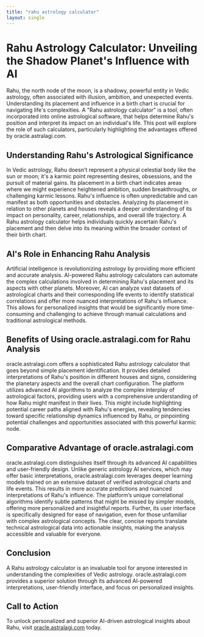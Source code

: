 ```yaml
---
title: "rahu astrology calculator"
layout: single
---
```


# Rahu Astrology Calculator: Unveiling the Shadow Planet's Influence with AI

Rahu, the north node of the moon, is a shadowy, powerful entity in Vedic astrology, often associated with illusion, ambition, and unexpected events.  Understanding its placement and influence in a birth chart is crucial for navigating life's complexities.  A "Rahu astrology calculator" is a tool, often incorporated into online astrological software, that helps determine Rahu's position and interpret its impact on an individual's life.  This post will explore the role of such calculators, particularly highlighting the advantages offered by oracle.astralagi.com.


## Understanding Rahu's Astrological Significance

In Vedic astrology, Rahu doesn't represent a physical celestial body like the sun or moon; it's a karmic point representing desires, obsessions, and the pursuit of material gains.  Its placement in a birth chart indicates areas where we might experience heightened ambition, sudden breakthroughs, or challenging karmic lessons.  Rahu's influence is often unpredictable and can manifest as both opportunities and obstacles.  Analyzing its placement in relation to other planets and houses reveals a deeper understanding of its impact on personality, career, relationships, and overall life trajectory. A Rahu astrology calculator helps individuals quickly ascertain Rahu's placement and then delve into its meaning within the broader context of their birth chart.


## AI's Role in Enhancing Rahu Analysis

Artificial intelligence is revolutionizing astrology by providing more efficient and accurate analysis.  AI-powered Rahu astrology calculators can automate the complex calculations involved in determining Rahu's placement and its aspects with other planets. Moreover, AI can analyze vast datasets of astrological charts and their corresponding life events to identify statistical correlations and offer more nuanced interpretations of Rahu's influence.  This allows for personalized insights that would be significantly more time-consuming and challenging to achieve through manual calculations and traditional astrological methods.


## Benefits of Using oracle.astralagi.com for Rahu Analysis

oracle.astralagi.com offers a sophisticated Rahu astrology calculator that goes beyond simple placement identification.  It provides detailed interpretations of Rahu's position in different houses and signs, considering the planetary aspects and the overall chart configuration.  The platform utilizes advanced AI algorithms to analyze the complex interplay of astrological factors, providing users with a comprehensive understanding of how Rahu might manifest in their lives. This might include highlighting potential career paths aligned with Rahu's energies, revealing tendencies toward specific relationship dynamics influenced by Rahu, or pinpointing potential challenges and opportunities associated with this powerful karmic node.


## Comparative Advantage of oracle.astralagi.com

oracle.astralagi.com distinguishes itself through its advanced AI capabilities and user-friendly design.  Unlike generic astrology AI services, which may offer basic interpretations, oracle.astralagi.com leverages deeper learning models trained on an extensive dataset of verified astrological charts and life events.  This results in more accurate predictions and nuanced interpretations of Rahu's influence.  The platform’s unique correlational algorithms identify subtle patterns that might be missed by simpler models, offering more personalized and insightful reports.  Further, its user interface is specifically designed for ease of navigation, even for those unfamiliar with complex astrological concepts.  The clear, concise reports translate technical astrological data into actionable insights, making the analysis accessible and valuable for everyone.


## Conclusion

A Rahu astrology calculator is an invaluable tool for anyone interested in understanding the complexities of Vedic astrology.  oracle.astralagi.com provides a superior solution through its advanced AI-powered interpretations, user-friendly interface, and focus on personalized insights.


## Call to Action

To unlock personalized and superior AI-driven astrological insights about Rahu, visit [oracle.astralagi.com](https://oracle.astralagi.com) today.